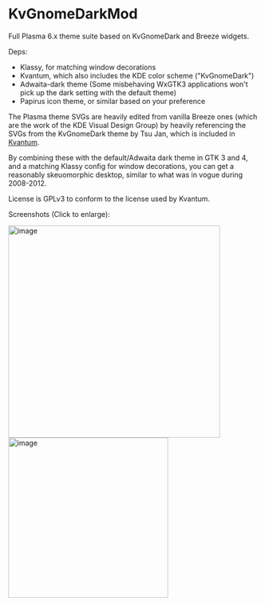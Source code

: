 # KvGnomeDarkMod
Full Plasma 6.x theme suite based on KvGnomeDark and Breeze widgets.

Deps:
- Klassy, for matching window decorations
- Kvantum, which also includes the KDE color scheme ("KvGnomeDark")
- Adwaita-dark theme (Some misbehaving WxGTK3 applications won't pick up the dark setting with the default theme)
- Papirus icon theme, or similar based on your preference

The Plasma theme SVGs are heavily edited from vanilla Breeze ones (which are the work of the KDE Visual Design Group) by heavily referencing the SVGs from the KvGnomeDark theme by Tsu Jan, which is included in [Kvantum](https://github.com/tsujan/Kvantum).

By combining these with the default/Adwaita dark theme in GTK 3 and 4, and a matching Klassy config for window decorations, you can get a reasonably skeuomorphic desktop, similar to what was in vogue during 2008-2012.

License is GPLv3 to conform to the license used by Kvantum.

Screenshots (Click to enlarge):

<img height="424" alt="image" src="https://github.com/user-attachments/assets/1e6e249d-46f0-4093-8b1d-6fb23ef0e6df" />
<img width="320" alt="image" src="https://github.com/user-attachments/assets/5da6c9e1-8eb9-4933-8a2f-a25ab1e1d1d2" />
